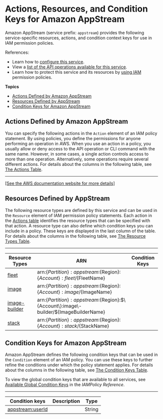 # Actions, Resources, and Condition Keys for Amazon AppStream<a name="list_amazonappstream"></a>

Amazon AppStream \(service prefix: `appstream`\) provides the following service\-specific resources, actions, and condition context keys for use in IAM permission policies\.

References:
+ Learn how to [configure this service](http://docs.aws.amazon.com/appstream2/latest/developerguide/)\.
+ View a [list of the API operations available for this service](http://docs.aws.amazon.com/appstream2/latest/APIReference/)\.
+ Learn how to protect this service and its resources by [using IAM](http://docs.aws.amazon.com/appstream2/latest/developerguide/controlling-access.html) permission policies\.

**Topics**
+ [Actions Defined by Amazon AppStream](#amazonappstream-actions-as-permissions)
+ [Resources Defined by AppStream](#amazonappstream-resources-for-iam-policies)
+ [Condition Keys for Amazon AppStream](#amazonappstream-policy-keys)

## Actions Defined by Amazon AppStream<a name="amazonappstream-actions-as-permissions"></a>

You can specify the following actions in the `Action` element of an IAM policy statement\. By using policies, you define the permissions for anyone performing an operation in AWS\. When you use an action in a policy, you usually allow or deny access to the API operation or CLI command with the same name\. However, in some cases, a single action controls access to more than one operation\. Alternatively, some operations require several different actions\. For details about the columns in the following table, see [The Actions Table](reference_policies_actions-resources-contextkeys.md#actions_table)\.


****  
[\[See the AWS documentation website for more details\]](http://docs.aws.amazon.com/IAM/latest/UserGuide/list_amazonappstream.html)

## Resources Defined by AppStream<a name="amazonappstream-resources-for-iam-policies"></a>

The following resource types are defined by this service and can be used in the `Resource` element of IAM permission policy statements\. Each action in the [Actions table](#amazonappstream-actions-as-permissions) identifies the resource types that can be specified with that action\. A resource type can also define which condition keys you can include in a policy\. These keys are displayed in the last column of the table\. For details about the columns in the following table, see [The Resource Types Table](reference_policies_actions-resources-contextkeys.md#resources_table)\.


****  

| Resource Types | ARN | Condition Keys | 
| --- | --- | --- | 
| [fleet](http://docs.aws.amazon.com/appstream2/latest/developerguide/what-is-appstream.html#what-is-concepts) | arn:$\{Partition\}:appstream:$\{Region\}:$\{Account\}:fleet/$\{FleetName\} |  | 
| [image](http://docs.aws.amazon.com/appstream2/latest/developerguide/what-is-appstream.html#what-is-concepts) | arn:$\{Partition\}:appstream:$\{Region\}:$\{Account\}:image/$\{ImageName\} |  | 
| [image\-builder](http://docs.aws.amazon.com/appstream2/latest/developerguide/what-is-appstream.html#what-is-concepts) | arn:$\{Partition\}:appstream:$\{Region\}:$\{Account\}:image\-builder/$\{ImageBuilderName\} |  | 
| [stack](http://docs.aws.amazon.com/appstream2/latest/developerguide/what-is-appstream.html#what-is-concepts) | arn:$\{Partition\}:appstream:$\{Region\}:$\{Account\}:stack/$\{StackName\} |  | 

## Condition Keys for Amazon AppStream<a name="amazonappstream-policy-keys"></a>

Amazon AppStream defines the following condition keys that can be used in the `Condition` element of an IAM policy\. You can use these keys to further refine the conditions under which the policy statement applies\. For details about the columns in the following table, see [The Condition Keys Table](reference_policies_actions-resources-contextkeys.md#context_keys_table)\.

To view the global condition keys that are available to all services, see [Available Global Condition Keys](http://docs.aws.amazon.com/IAM/latest/UserGuide/reference_policies_condition-keys.html#AvailableKeys) in the *IAMPolicy Reference*\.


****  

| Condition keys | Description | Type | 
| --- | --- | --- | 
| [appstream:userId](url-contextkeys-replace-meexternal-identity-providers-setting-up-saml.html#external-identity-providers-grantperms) |  | String | 